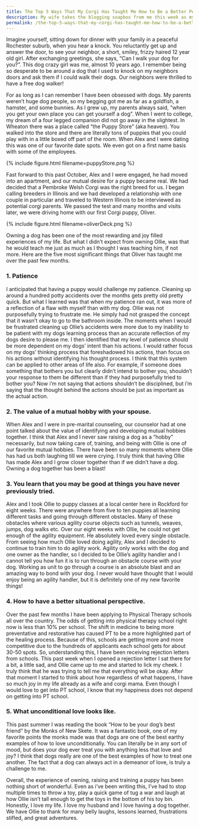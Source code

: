 ```yaml
---
title: The Top 5 Ways That My Corgi Has Taught Me How to Be a Better Person
description: My wife takes the blogging soapbox from me this week as my very first guest writer. She reflects on the top five lessons she has learned in owning a dog.
permalink: /the-top-5-ways-that-my-corgi-has-taught-me-how-to-be-a-better-person.html
---
```


Imagine yourself, sitting down for dinner with your family in a
peaceful Rochester suburb, when you hear a knock. You reluctantly get
up and answer the door, to see your neighbor, a short, smiley, frizzy
haired 12 year old girl. After exchanging greetings, she says, “Can I
walk your dog for you?”. This dog crazy girl was me, almost 10 years
ago. I remember being so desperate to be around a dog that I used to
knock on my neighbors doors and ask them if I could walk their
dogs. Our neighbors were thrilled to have a free dog walker!

For as long as I can remember I have been obsessed with dogs. My
parents weren’t huge dog people, so my begging got me as far as a
goldfish, a hamster, and some bunnies. As I grew up, my parents always
said, “when you get your own place you can get yourself a dog”. When I
went to college, my dream of a four legged companion did not go away
in the slightest. In Wheaton there was a place called “the Puppy
Store” (aka heaven). You walked into the store and there are literally
tons of puppies that you could play with in a little boxed off part of
the room. When Alex and I were dating this was one of our favorite
date spots. We even got on a first name basis with some of the
employees.

{% include figure.html filename=puppyStore.png %}

Fast forward to this past October, Alex and I were engaged, he had
moved into an apartment, and our mutual desire for a puppy became
real. We had decided that a Pembroke Welsh Corgi was the right breed
for us. I began calling breeders in Illinois and we had developed a
relationship with one couple in particular and traveled to Western
Illinois to be interviewed as potential corgi parents. We passed the
test and many months and visits later, we were driving home with our
first Corgi puppy, Oliver.

{% include figure.html filename=oliverDeck.png %}

Owning a dog has been one of the most rewarding and joy filled
experiences of my life. But what I didn’t expect from owning Ollie,
was that he would teach me just as much as I thought I was teaching
him, if not more. Here are the five most significant things that
Oliver has taught me over the past few months.

### 1. Patience

I anticipated that having a puppy would challenge my
patience. Cleaning up around a hundred potty accidents over the months
gets pretty old pretty quick. But what I learned was that when my
patience ran out, it was more of a reflection of a flaw with myself
than with my dog. Ollie was not purposefully trying to frustrate
me. He simply had not grasped the concept that it wasn’t okay to go to
the bathroom inside. The moments when I would be frustrated cleaning
up Ollie’s accidents were more due to my inability to be patient with
my dogs learning process than an accurate reflection of my dogs desire
to please me. I then identified that my level of patience should be
more dependent on my dogs’ intent than his actions. I would rather
focus on my dogs’ thinking process that foreshadowed his actions, than
focus on his actions without identifying his thought process. I think
that this system can be applied to other areas of life also. For
example, if someone does something that bothers you but clearly didn’t
intend to bother you, shouldn’t your response to them be different
than if they had purposefully tried to bother you? Now i’m not saying
that actions shouldn’t be disciplined, but i’m saying that the thought
behind the actions should be just as important as the actual action.

### 2. The value of a mutual hobby with your spouse.

When Alex and I were in pre-marital counseling, our counselor had at
one point talked about the value of identifying and developing mutual
hobbies together. I think that Alex and I never saw raising a dog as a
“hobby” necessarily, but now taking care of, training, and being with
Ollie is one of our favorite mutual hobbies. There have been so many
moments where Ollie has had us both laughing till we were crying. I
truly think that having Ollie has made Alex and I grow closer together
than if we didn’t have a dog. Owning a dog together has been a blast!

### 3. You learn that you may be good at things you have never previously tried.

Alex and I took Ollie to puppy classes at a local center here in
Rockford for eight weeks. There were anywhere from five to ten puppies
all learning different tasks and going through different
obstacles. Many of these obstacles where various agility course
objects such as tunnels, weaves, jumps, dog walks etc. Over our eight
weeks with Ollie, he could not get enough of the agility equipment. He
absolutely loved every single obstacle. From seeing how much Ollie
loved doing agility, Alex and I decided to continue to train him to do
agility work. Agility only works with the dog and one owner as the
handler, so I decided to be Ollie’s agility handler and I cannot tell
you how fun it is to run through an obstacle course with your
dog. Working as unit to go through a course is an absolute blast and
an amazing way to bond with your dog. I never would have thought that
I would enjoy being an agility handler, but it is definitely one of my
new favorite things!

### 4. How to have a better situational perspective.

Over the past few months I have been applying to Physical Therapy
schools all over the country. The odds of getting into physical
therapy school right now is less than 10% per school. The shift in
medicine to being more preventative and restorative has caused PT to
be a more highlighted part of the healing process. Because of this,
schools are getting more and more competitive due to the hundreds of
applicants each school gets for about 30-50 spots. So, understanding
this, I have been receiving rejection letters from schools. This past
week when I opened a rejection letter I sat there for a bit, a little
sad, and Ollie came up to me and started to lick my cheek. I truly
think that he was trying to tell me that everything will be
okay. After that moment I started to think about how regardless of
what happens, I have so much joy in my life already as a wife and
corgi mama. Even though I would love to get into PT school, I know
that my happiness does not depend on getting into PT school.

### 5. What unconditional love looks like.

This past summer I was reading the book “How to be your dog’s best
friend” by the Monks of New Skete. It was a fantastic book, one of my
favorite points the monks made was that dogs are one of the best
earthy examples of how to love unconditionally. You can literally be
in any sort of mood, but does your dog ever treat you with anything
less that love and joy? I think that dogs really are one of the best
examples of how to treat one another. The fact that a dog can always
act in a demeanor of love, is truly a challenge to me.

Overall, the experience of owning, raising and training a puppy has
been nothing short of wonderful. Even as i’ve been writing this, I’ve
had to stop multiple times to throw a toy, play a quick game of tug a
war and laugh at how Ollie isn’t tall enough to get the toys in the
bottom of his toy bin. Honestly, I love my life. I love my husband and
I love having a dog together. We have Ollie to thank for many belly
laughs, lessons learned, frustrations stifled, and great adventures.
